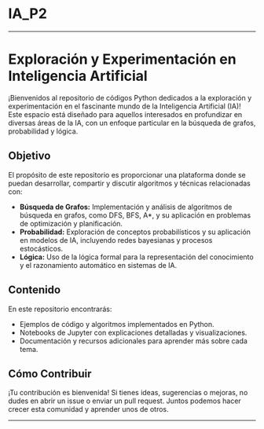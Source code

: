 # IA_P2
---
# Exploración y Experimentación en Inteligencia Artificial

¡Bienvenidos al repositorio de códigos Python dedicados a la exploración y experimentación en el fascinante mundo de la Inteligencia Artificial (IA)! Este espacio está diseñado para aquellos interesados en profundizar en diversas áreas de la IA, con un enfoque particular en la búsqueda de grafos, probabilidad y lógica.

## Objetivo

El propósito de este repositorio es proporcionar una plataforma donde se puedan desarrollar, compartir y discutir algoritmos y técnicas relacionadas con:

- **Búsqueda de Grafos:** Implementación y análisis de algoritmos de búsqueda en grafos, como DFS, BFS, A*, y su aplicación en problemas de optimización y planificación.
- **Probabilidad:** Exploración de conceptos probabilísticos y su aplicación en modelos de IA, incluyendo redes bayesianas y procesos estocásticos.
- **Lógica:** Uso de la lógica formal para la representación del conocimiento y el razonamiento automático en sistemas de IA.

## Contenido

En este repositorio encontrarás:

- Ejemplos de código y algoritmos implementados en Python.
- Notebooks de Jupyter con explicaciones detalladas y visualizaciones.
- Documentación y recursos adicionales para aprender más sobre cada tema.

## Cómo Contribuir

¡Tu contribución es bienvenida! Si tienes ideas, sugerencias o mejoras, no dudes en abrir un issue o enviar un pull request. Juntos podemos hacer crecer esta comunidad y aprender unos de otros.

---
